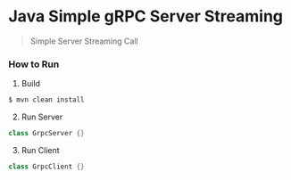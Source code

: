 # Java Simple gRPC Server Streaming

> Simple Server Streaming Call

### How to Run

1. Build 
```sh
$ mvn clean install
```

2. Run Server
```java
class GrpcServer {}
```

3. Run Client 
```java
class GrpcClient {}
```
